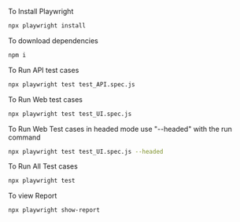 To Install Playwright

```sh {"id":"01HYD4KB56TNQ0575X3YKEBXEB"}
npx playwright install
```

To download dependencies

```sh {"id":"01HYD44F0BS6CDX1H2BHNZ939R"}
npm i
```

To Run API test cases

```sh {"id":"01HYD3W38MZSEH6GB0EQJYTVSG"}
npx playwright test test_API.spec.js
```

To Run Web test cases

```sh {"id":"01HYD3YRE3GEME81WHPCV808CK"}
npx playwright test test_UI.spec.js
```

To Run Web Test cases in headed mode use "--headed" with the run command

```sh {"id":"01HYD4Q9S2WHM5F99D6Z4Q738F"}
npx playwright test test_UI.spec.js --headed
```

To Run All Test cases

```sh {"id":"01HYD3ZYZ89JJ668ASY45N472G"}
npx playwright test
```

To view Report

```sh {"id":"01HYD418YWZAJ0XYXT9XR65D3T"}
npx playwright show-report
```